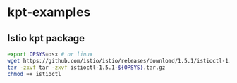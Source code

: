 # kpt-examples

## Istio kpt package

```bash
export OPSYS=osx # or linux
wget https://github.com/istio/istio/releases/download/1.5.1/istioctl-1.5.1-${OPSYS}.tar.gz
tar -zxvf tar -zxvf istioctl-1.5.1-${OPSYS}.tar.gz
chmod +x istioctl
```